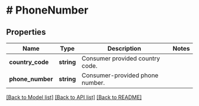 # # PhoneNumber

## Properties

Name | Type | Description | Notes
------------ | ------------- | ------------- | -------------
**country_code** | **string** | Consumer provided country code. |
**phone_number** | **string** | Consumer-provided phone number. |

[[Back to Model list]](../../README.md#models) [[Back to API list]](../../README.md#endpoints) [[Back to README]](../../README.md)
